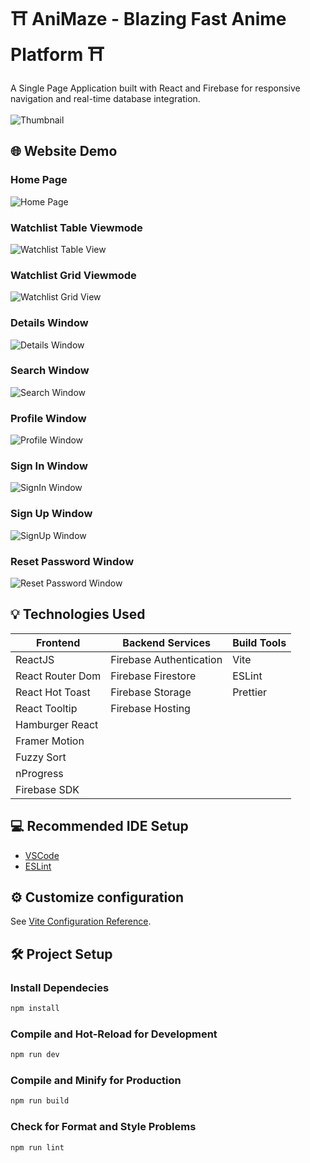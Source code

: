 # ⛩️ AniMaze - Blazing Fast Anime Platform  ⛩️
A Single Page Application built with React and Firebase for responsive navigation and real-time database integration.
<br/><br/>
![Thumbnail](https://i.imgur.com/v7N1Wv8.png)

## 🌐 Website Demo
### Home Page
![Home Page](https://i.imgur.com/O4k3vbY.png)

### Watchlist Table Viewmode
![Watchlist Table View](https://i.imgur.com/l93qLMs.png)

### Watchlist Grid Viewmode
![Watchlist Grid View](https://i.imgur.com/BD0SDMl.png)

### Details Window
![Details Window](https://i.imgur.com/Y3OTclx.png)

### Search Window
![Search Window](https://i.imgur.com/6C6VwGa.png)

### Profile Window
![Profile Window](https://i.imgur.com/iMnmhAC.png)

### Sign In Window
![SignIn Window](https://i.imgur.com/1Cz0nmK.png)

### Sign Up Window
![SignUp Window](https://i.imgur.com/3hN8twc.png)

### Reset Password Window
![Reset Password Window](https://i.imgur.com/hflVBef.png)

## 💡 Technologies Used
| **Frontend**     | **Backend Services**    | **Build Tools** |
|------------------|-------------------------|-----------------|
| ReactJS          | Firebase Authentication | Vite            |
| React Router Dom | Firebase Firestore      | ESLint          |
| React Hot Toast  | Firebase Storage        | Prettier        |
| React Tooltip    | Firebase Hosting        |                 |
| Hamburger React  |                         |                 |
| Framer Motion    |                         |                 |
| Fuzzy Sort       |                         |                 |
| nProgress        |                         |                 |
| Firebase SDK     |                         |                 |

## 💻 Recommended IDE Setup

- [VSCode](https://code.visualstudio.com/)
- [ESLint](https://marketplace.visualstudio.com/items?itemName=dbaeumer.vscode-eslint)

## ⚙️ Customize configuration

See [Vite Configuration Reference](https://vitejs.dev/config/).


## 🛠️ Project Setup

### Install Dependecies
```sh
npm install
```

### Compile and Hot-Reload for Development

```sh
npm run dev
```

### Compile and Minify for Production

```sh
npm run build
```

### Check for Format and Style Problems

```sh
npm run lint
```

